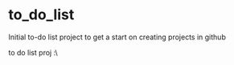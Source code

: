# to_do_list
Initial to-do list project to get a start on creating projects in github

to do list proj :\